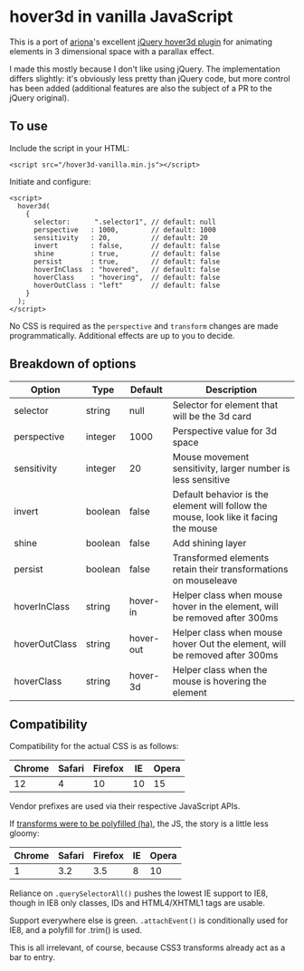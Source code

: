 # hover3d in vanilla JavaScript

This is a port of [ariona](https://github.com/ariona)'s excellent [jQuery hover3d plugin](https://github.com/ariona/hover3d) for animating elements in 3 dimensional space with a parallax effect.

I made this mostly because I don't like using jQuery. The implementation differs slightly: it's obviously less pretty than jQuery code, but more control has been added (additional features are also the subject of a PR to the jQuery original).

To use
------
Include the script in your HTML:

    <script src="/hover3d-vanilla.min.js"></script>

Initiate and configure:

    <script>
      hover3d(
        {
          selector:      ".selector1", // default: null
          perspective   : 1000,        // default: 1000
          sensitivity   : 20,          // default: 20
          invert        : false,       // default: false
          shine         : true,        // default: false
          persist       : true,        // default: false
          hoverInClass  : "hovered",   // default: false
          hoverClass    : "hovering",  // default: false
          hoverOutClass : "left"       // default: false
        }
      );
    </script>
    
No CSS is required as the `perspective` and `transform` changes are made programmatically. Additional effects are up to you to decide.

Breakdown of options
--------------------

Option | Type | Default | Description
------ | ---- | ------- | -----------
selector | string | null | Selector for element that will be the 3d card
perspective | integer | 1000 | Perspective value for 3d space
sensitivity | integer | 20 | Mouse movement sensitivity, larger number is less sensitive
invert | boolean | false | Default behavior is the element will follow the mouse, look like it facing the mouse
shine | boolean | false | Add shining layer
persist | boolean | false | Transformed elements retain their transformations on mouseleave
hoverInClass | string | hover-in | Helper class when mouse hover in the element, will be removed after 300ms
hoverOutClass | string | hover-out | Helper class when mouse hover Out the element, will be removed after 300ms
hoverClass | string | hover-3d | Helper class when the mouse is hovering the element

Compatibility
-------------
Compatibility for the actual CSS is as follows:

Chrome | Safari | Firefox | IE | Opera
------ | ------ | ------- | ----- | -----
12 | 4 | 10 | 10 | 15

Vendor prefixes are used via their respective JavaScript APIs.

If [transforms were to be polyfilled (ha)](http://www.useragentman.com/blog/csssandpaper-a-css3-javascript-library/), the JS, the story is a little less gloomy:

Chrome | Safari | Firefox | IE | Opera
------ | ------ | ------- | ----- | -----
1 | 3.2 | 3.5 | 8 | 10

Reliance on `.querySelectorAll()` pushes the lowest IE support to IE8, though in IE8 only classes, IDs and HTML4/XHTML1 tags are usable. 

Support everywhere else is green. `.attachEvent()` is conditionally used for IE8, and a polyfill for .trim() is used. 

This is all irrelevant, of course, because CSS3 transforms already act as a bar to entry.
